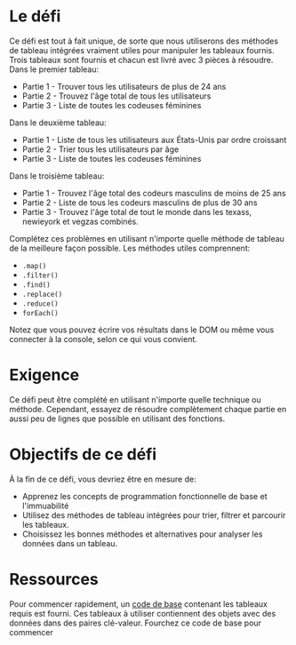 # Le défi
Ce défi est tout à fait unique, de sorte que nous utiliserons des méthodes de tableau intégrées vraiment utiles pour manipuler les tableaux fournis. Trois tableaux sont fournis et chacun est livré avec 3 pièces à résoudre. Dans le premier tableau:
- Partie 1 - Trouver tous les utilisateurs de plus de 24 ans
- Partie 2 - Trouvez l'âge total de tous les utilisateurs
- Partie 3 - Liste de toutes les codeuses féminines

Dans le deuxième tableau:

- Partie 1 - Liste de tous les utilisateurs aux États-Unis par ordre croissant
- Partie 2 - Trier tous les utilisateurs par âge
- Partie 3 - Liste de toutes les codeuses féminines

Dans le troisième tableau:

- Partie 1 - Trouvez l'âge total des codeurs masculins de moins de 25 ans
- Partie 2 - Liste de tous les codeurs masculins de plus de 30 ans
- Partie 3 - Trouvez l'âge total de tout le monde dans les texass, newieyork et vegzas combinés.

Complétez ces problèmes en utilisant n'importe quelle méthode de tableau de la meilleure façon possible. Les méthodes utiles comprennent:
- ```.map()```
- ```.filter()```
- ```.find()```
- ```.replace()```
- ```.reduce()```
- ```forEach()```

Notez que vous pouvez écrire vos résultats dans le DOM ou même vous connecter à la console, selon ce qui vous convient.

# Exigence
Ce défi peut être complété en utilisant n'importe quelle technique ou méthode. Cependant, essayez de résoudre complètement chaque partie en aussi peu de lignes que possible en utilisant des fonctions.
 
# Objectifs de ce défi
À la fin de ce défi, vous devriez être en mesure de:
- Apprenez les concepts de programmation fonctionnelle de base et l'immuabilité
- Utilisez des méthodes de tableau intégrées pour trier, filtrer et parcourir les tableaux.
- Choisissez les bonnes méthodes et alternatives pour analyser les données dans un tableau.
 
# Ressources
Pour commencer rapidement, un [code de base](https://github.com/imanegannaoui/JavaScript_Exercices/edit/Challenge/README.md) contenant les tableaux requis est fourni. Ces tableaux à utiliser contiennent des objets avec des données dans des paires clé-valeur.
Fourchez ce code de base pour commencer
 
 
 


